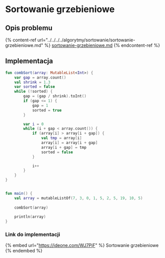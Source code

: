 # Sortowanie grzebieniowe

## Opis problemu

{% content-ref url="../../../../algorytmy/sortowanie/sortowanie-grzebieniowe.md" %}
[sortowanie-grzebieniowe.md](../../../../algorytmy/sortowanie/sortowanie-grzebieniowe.md)
{% endcontent-ref %}

## Implementacja

```kotlin
fun combSort(array: MutableList<Int>) {
    var gap = array.count()
    val shrink = 1.3
    var sorted = false
    while (!sorted) {
        gap = (gap / shrink).toInt()
        if (gap <= 1) {
            gap = 1
            sorted = true
        }

        var i = 0
        while (i + gap < array.count()) {
            if (array[i] > array[i + gap]) {
                val tmp = array[i]
                array[i] = array[i + gap]
                array[i + gap] = tmp
                sorted = false
            }

            i++
        }
    }
}


fun main() {
    val array = mutableListOf(7, 3, 0, 1, 5, 2, 5, 19, 10, 5)
    
    combSort(array)
        
    println(array)
}
```

### Link do implementacji

{% embed url="https://ideone.com/WJ7PjF" %}
Sortowanie grzebieniowe
{% endembed %}